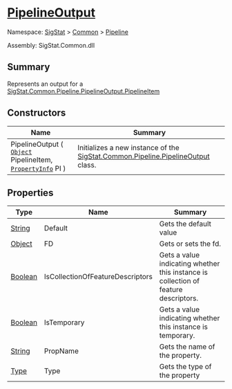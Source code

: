 # [PipelineOutput](./PipelineOutput.md)

Namespace: [SigStat]() > [Common](./../README.md) > [Pipeline](./README.md)

Assembly: SigStat.Common.dll

## Summary
Represents an output for a [SigStat.Common.Pipeline.PipelineOutput.PipelineItem]()

## Constructors

| Name | Summary | 
| --- | --- | 
| PipelineOutput ( [`Object`](https://docs.microsoft.com/en-us/dotnet/api/System.Object) PipelineItem, [`PropertyInfo`](https://docs.microsoft.com/en-us/dotnet/api/System.Reflection.PropertyInfo) PI ) | Initializes a new instance of the [SigStat.Common.Pipeline.PipelineOutput](./../Pipeline/PipelineOutput.md) class. | 


## Properties

| Type | Name | Summary | 
| --- | --- | --- | 
| [String](https://docs.microsoft.com/en-us/dotnet/api/System.String) | Default | Gets the default value | 
| [Object](https://docs.microsoft.com/en-us/dotnet/api/System.Object) | FD | Gets or sets the fd. | 
| [Boolean](https://docs.microsoft.com/en-us/dotnet/api/System.Boolean) | IsCollectionOfFeatureDescriptors | Gets a value indicating whether this instance is collection of feature descriptors. | 
| [Boolean](https://docs.microsoft.com/en-us/dotnet/api/System.Boolean) | IsTemporary | Gets a value indicating whether this instance is temporary. | 
| [String](https://docs.microsoft.com/en-us/dotnet/api/System.String) | PropName | Gets the name of the property. | 
| [Type](https://docs.microsoft.com/en-us/dotnet/api/System.Type) | Type | Gets the type of the property | 


